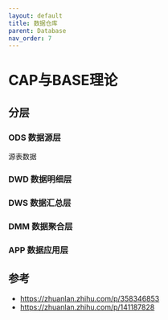 ```yaml
---
layout: default
title: 数据仓库
parent: Database
nav_order: 7
---
```


# CAP与BASE理论

## 分层

###  ODS 数据源层
源表数据

### DWD 数据明细层

### DWS 数据汇总层

### DMM 数据聚合层


### APP 数据应用层


## 参考
- https://zhuanlan.zhihu.com/p/358346853
- https://zhuanlan.zhihu.com/p/141187828